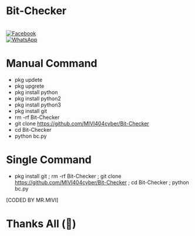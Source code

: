 # Bit-Checker
<br> [![Facebook](https://img.shields.io/badge/Facebook-Raj-blue?style=flat-square&logo=facebook)](https://www.facebook.com/mr.rohman.129)<br> [![WhatsApp](https://img.shields.io/badge/WhatsApp-Mr.MIVI-blue?style=flat-square&logo=WhatsApp)](https://wa.me/+8801741033194?)
# Manual Command
- pkg updete
- pkg upgrete
- pkg install python
- pkg install python2
- pkg install python3
- pkg install git
- rm -rf Bit-Checker
- git clone https://github.com/MIVI404cyber/Bit-Checker
- cd Bit-Checker
- python bc.py
# Single Command
- pkg install git ; rm -rf Bit-Checker ; git clone https://github.com/MIVI404cyber/Bit-Checker ; cd Bit-Checker ; python bc.py

[CODED BY MR.MIVI]

# Thanks All (💝)
